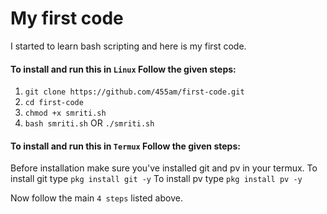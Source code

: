 # My first code
I started to learn bash scripting and here is my first code.

#### To install and run this in ```Linux``` Follow the given steps:
1. ```git clone https://github.com/455am/first-code.git```
2. ```cd first-code```
3. ```chmod +x smriti.sh```
4. ```bash smriti.sh``` OR ```./smriti.sh```

#### To install and run this in ```Termux``` Follow the given steps:
Before installation make sure you've installed git and pv in your termux.
To install git type ```pkg install git -y```
To install pv type ```pkg install pv -y```

Now follow the main ```4 steps``` listed above.


